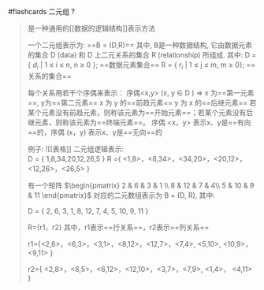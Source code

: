 
#flashcards  二元组
?
>是一种通用的[[数据的逻辑结构]]表示方法
>
>一个二元组表示为:  ==B = (D,R)==
>其中, B是一种数据结构, 它由数据元素的集合 D (data) 和 D 上二元关系的集合 R (relationship) 所组成.
>其中:
>	D = { $d_{i}$ | 1 $\leqslant$  i $\leqslant$  n, n $\geqslant$ 0 };  ==数据元素集合==
>	R = { $r_{i}$ | 1 $\leqslant$ j $\leqslant$ m,  m $\geqslant$ 0};  ==关系的集合==
>
>每个关系用若干个序偶来表示：
>	序偶<x,y> (x, y $\in$  D )  $\Rightarrow$   x 为==第一元素==, y为==第二元素==
>	x 为 y 的==前趋元素==
>	y 为 x 的==后继元素==
>	若某个元素没有前趋元素，则称该元素为==开始元素==；若某个元素没有后继元素，则称该元素为==终端元素==。
>	序偶 <x，y> 表示x、y是==有向==的，序偶 (x，y) 表示x、y是==无向==的
>
>例子:
>![[表格]]
>二元组逻辑表示:  
>D = { 1,8,34,20,12,26,5 }
>R ={ <1,8>，<8,34>，<34,20>，<20,12>， <12,26>，<26,5> }
>
>有一个矩阵 $\begin{pmatrix} 2 & 6 & 3 & 1 \\ 8 & 12 & 7 & 4\\ 5 & 10 & 9 & 11 \end{pmatrix}$ 对应的二元数组表示为 B = (D, R), 其中:
>
>D = { 2, 6, 3, 1, 8, 12, 7, 4, 5, 10, 9, 11 }
>
>R={r1，r2}     其中，r1表示==行关系==，r2表示==列关系==
>
>r1={<2,6>，<6,3>，<3,1>，<8,12>，<12,7>，<7,4>, <5,10>,  <10,9>，<9,11> }
>
>r2={ <2,8>，<8,5>，<6,12>，<12,10>，<3,7>，<7,9>,  <1,4>， <4,11> }
<!--SR:!2024-01-24,1,210-->
